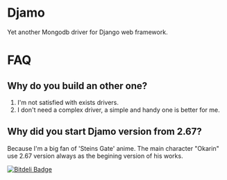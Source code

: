 Djamo
=====

Yet another Mongodb driver for Django web framework.

FAQ
===

Why do you build an other one?
------------------------------
1. I'm not satisfied with exists drivers.
2. I don't need a complex driver, a simple and handy one is better for me.

Why did you start Djamo version from 2.67?
------------------------------------------
Because I'm a big fan of 'Steins Gate' anime. The main character "Okarin" use 2.67 version always as the begining version of his works.

[![Bitdeli Badge](https://d2weczhvl823v0.cloudfront.net/Yellowen/djamo/trend.png)](https://bitdeli.com/free "Bitdeli Badge")

